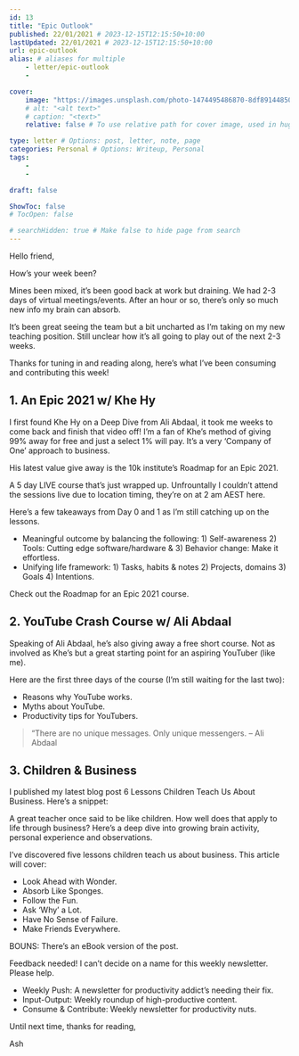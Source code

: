 ```yaml
---
id: 13
title: "Epic Outlook"
published: 22/01/2021 # 2023-12-15T12:15:50+10:00
lastUpdated: 22/01/2021 # 2023-12-15T12:15:50+10:00
url: epic-outlook
alias: # aliases for multiple
    - letter/epic-outlook
    - 

cover:
    image: "https://images.unsplash.com/photo-1474495486870-8df89144850e?ixid=MXwxNTI0MzJ8MHwxfGFsbHx8fHx8fHx8&ixlib=rb-1.2.1&fm=jpg&q=85&fit=crop&w=1080&h=auto"
    # alt: "<alt text>"
    # caption: "<text>"
    relative: false # To use relative path for cover image, used in hugo Page-bundles 

type: letter # Options: post, letter, note, page
categories: Personal # Options: Writeup, Personal
tags:
    - 
    - 

draft: false

ShowToc: false
# TocOpen: false

# searchHidden: true # Make false to hide page from search
---
```


Hello friend,

How’s your week been?

Mines been mixed, it’s been good back at work but draining. We had 2-3 days of virtual meetings/events. After an hour or so, there’s only so much new info my brain can absorb.

It’s been great seeing the team but a bit uncharted as I’m taking on my new teaching position. Still unclear how it’s all going to play out of the next 2-3 weeks.

Thanks for tuning in and reading along, here’s what I’ve been consuming and contributing this week!

## 1. An Epic 2021 w/ Khe Hy
I first found Khe Hy on a Deep Dive from Ali Abdaal, it took me weeks to come back and finish that video off! I’m a fan of Khe’s method of giving 99% away for free and just a select 1% will pay. It’s a very ‘Company of One’ approach to business.

His latest value give away is the 10k institute’s Roadmap for an Epic 2021.

A 5 day LIVE course that’s just wrapped up. Unfrountally I couldn’t attend the sessions live due to location timing, they’re on at 2 am AEST here.

Here’s a few takeaways from Day 0 and 1 as I’m still catching up on the lessons.

- Meaningful outcome by balancing the following: 1) Self-awareness 2) Tools: Cutting edge software/hardware & 3) Behavior change: Make it effortless.
- Unifying life framework: 1) Tasks, habits & notes 2) Projects, domains 3) Goals 4) Intentions.
 
Check out the Roadmap for an Epic 2021 course.

## 2. YouTube Crash Course w/ Ali Abdaal

Speaking of Ali Abdaal, he’s also giving away a free short course. Not as involved as Khe’s but a great starting point for an aspiring YouTuber (like me).

Here are the first three days of the course (I’m still waiting for the last two):

- Reasons why YouTube works.
- Myths about YouTube.
- Productivity tips for YouTubers.
 
> “There are no unique messages. Only unique messengers. – Ali Abdaal

## 3. Children & Business

I published my latest blog post 6 Lessons Children Teach Us About Business. Here’s a snippet:

A great teacher once said to be like children. How well does that apply to life through business? Here’s a deep dive into growing brain activity, personal experience and observations.

I’ve discovered five lessons children teach us about business. This article will cover:

- Look Ahead with Wonder.
- Absorb Like Sponges.
- Follow the Fun.
- Ask ‘Why’ a Lot.
- Have No Sense of Failure.
- Make Friends Everywhere.

BOUNS: There’s an eBook version of the post.

Feedback needed! I can’t decide on a name for this weekly newsletter. Please help.

- Weekly Push: A newsletter for productivity addict’s needing their fix.
- Input-Output: Weekly roundup of high-productive content.
- Consume & Contribute: Weekly newsletter for productivity nuts.

Until next time, thanks for reading,

Ash